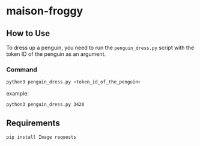 # maison-froggy

## How to Use
To dress up a penguin, you need to run the `penguin_dress.py` script with the token ID of the penguin as an argument. 

### Command
```bash
python3 penguin_dress.py <token_id_of_the_penguin>
```
example:
```bash
python3 penguin_dress.py 3420
```

## Requirements
```bash
pip install Image requests
```